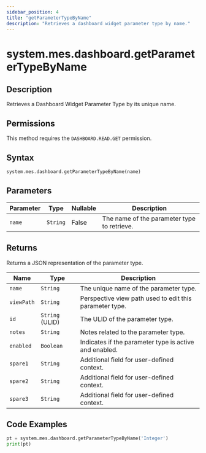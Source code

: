 ```yaml
---
sidebar_position: 4
title: "getParameterTypeByName"
description: "Retrieves a dashboard widget parameter type by name."
---
```


# system.mes.dashboard.getParameterTypeByName

## Description

Retrieves a Dashboard Widget Parameter Type by its unique name.


## Permissions

This method requires the `DASHBOARD.READ.GET` permission.

## Syntax

```python
system.mes.dashboard.getParameterTypeByName(name)
```

## Parameters

| Parameter | Type     | Nullable | Description                                 |
|-----------|----------|----------|---------------------------------------------|
| `name`    | `String` | False    | The name of the parameter type to retrieve. |

## Returns

Returns a JSON representation of the parameter type.

| Name       | Type            | Description                                             |
|------------|-----------------|---------------------------------------------------------|
| `name`     | `String`        | The unique name of the parameter type.                  |
| `viewPath` | `String`        | Perspective view path used to edit this parameter type. |
| `id`       | `String` (ULID) | The ULID of the parameter type.                         |
| `notes`    | `String`        | Notes related to the parameter type.                    |
| `enabled`  | `Boolean`       | Indicates if the parameter type is active and enabled.  |
| `spare1`   | `String`        | Additional field for user-defined context.              |
| `spare2`   | `String`        | Additional field for user-defined context.              |
| `spare3`   | `String`        | Additional field for user-defined context.              |

## Code Examples

```python
pt = system.mes.dashboard.getParameterTypeByName('Integer')
print(pt)
```
